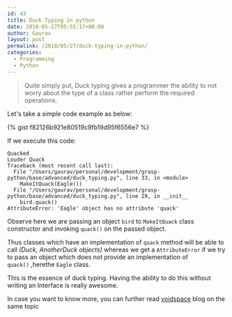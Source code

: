 ```yaml
---
id: 43
title: Duck Typing in python
date: 2018-05-27T05:55:17+00:00
author: Gaurav
layout: post
permalink: /2018/05/27/duck-typing-in-python/
categories:
  - Programming
  - Python
---
```


> Quite simply put, Duck typing gives a programmer the ability to not worry about the type of a
> class rather perform the required operations.

Let's take a simple code example as below:

{% gist f82126b921e80519c9fb19d95f6556e7 %}

If we execute this code:

```text
Quacked
Louder Quack
Traceback (most recent call last):
  File "/Users/gaurav/personal/development/grasp-python/base/advanced/duck_typing.py", line 33, in <module>
    MakeItQuack(Eagle())
  File "/Users/gaurav/personal/development/grasp-python/base/advanced/duck_typing.py", line 29, in __init__
    bird.quack()
AttributeError: 'Eagle' object has no attribute 'quack'
```

Observe here we are passing an object `bird` to `MakeItQuack` class constructor and invoking
`quack()` on the passed object.

Thus classes which have an implementation of `quack` method will be able to call _(Duck, AnotherDuck
objects)_ whereas we get a `AttributeError` if we try to pass an object which does not provide an
implementation of `quack()`&nbsp;,herethe `Eagle` class.

This is the essence of duck typing. Having the ability to do this without writing an Interface is
really awesome.

In case you want to know more, you can further read
[voidspace](http://www.voidspace.org.uk/python/articles/duck_typing.shtml[/embed) blog on the same
topic
